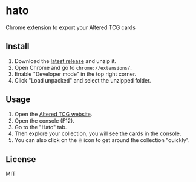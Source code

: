 # hato
Chrome extension to export your Altered TCG cards


## Install

1. Download the [latest release](https://github.com/hato-official/hato/releases/latest) and unzip it.
2. Open Chrome and go to `chrome://extensions/`.
3. Enable "Developer mode" in the top right corner.
4. Click "Load unpacked" and select the unzipped folder.

## Usage

1. Open the [Altered TCG website](https://www.alteredtcg.com/).
2. Open the console (F12).
3. Go to the "Hato" tab.
4. Then explore your collection, you will see the cards in the console.
5. You can also click on the :fire: icon to get around the collection "quickly".

## License

MIT
